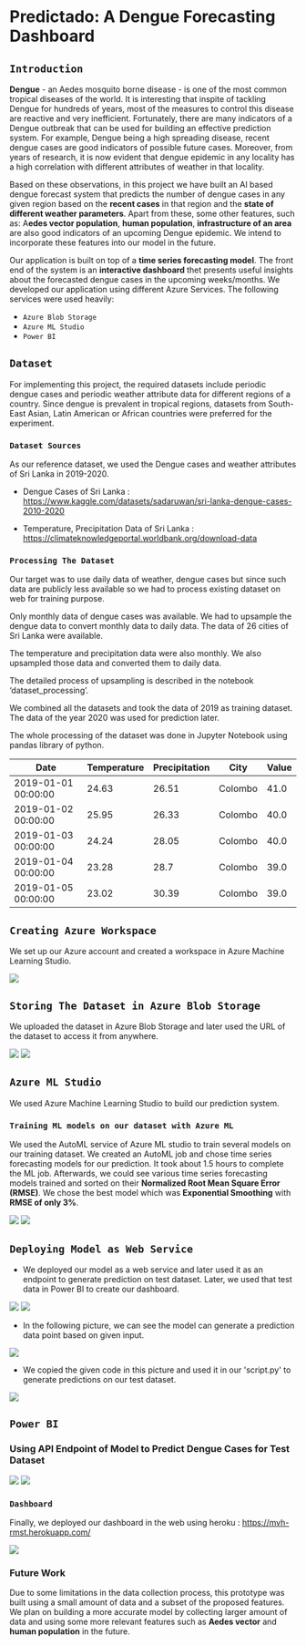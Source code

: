 # Predictado: A Dengue Forecasting Dashboard
##  `Introduction`
**Dengue** - an Aedes mosquito borne disease - is one of the most common tropical diseases of the world. It is interesting that inspite of tackling Dengue for hundreds of years, most of the measures to control this disease are reactive and very inefficient. Fortunately, there are many indicators of a Dengue outbreak that can be used for building an effective prediction system. For example, Dengue being a high spreading disease, recent dengue cases are good indicators of possible future cases. Moreover, from years of research, it is now evident that dengue epidemic in any locality has a high correlation with different attributes of weather in that locality. 

Based on these observations, in this project we have built an AI based dengue forecast system that predicts the number of dengue cases in any given region based on the **recent cases** in that region and the **state of different weather parameters**. Apart from these, some other features, such as: A**edes vector population**, **human population**, **infrastructure of an area** are also good indicators of an upcoming Dengue epidemic. We intend to incorporate these features into our model in the future. 

Our application is built on top of a **time series forecasting model**. The front end of the system is an **interactive dashboard** thet presents useful insights about the forecasted dengue cases in the upcoming weeks/months. We developed our application using different Azure Services. The following services were used heavily:
- `Azure Blob Storage`
- `Azure ML Studio`
- `Power BI`


##  `Dataset`

For implementing this project, the required datasets include periodic dengue cases and periodic weather attribute data for different regions of a country.
Since dengue is prevalent in tropical regions, datasets from South-East Asian, Latin American or African countries were preferred for the experiment. 

### `Dataset Sources`

As our reference dataset, we used the Dengue cases and weather attributes of Sri Lanka in 2019-2020.

- Dengue Cases of Sri Lanka : https://www.kaggle.com/datasets/sadaruwan/sri-lanka-dengue-cases-2010-2020

- Temperature, Precipitation Data of Sri Lanka : https://climateknowledgeportal.worldbank.org/download-data



### `Processing The Dataset`

Our target was to use daily data of weather, dengue cases but since such data are publicly less available so we had to process existing dataset on web for training purpose.

Only monthly data of dengue cases was available. We had to upsample the dengue data to convert monthly data to daily data. The data of 26 cities of Sri Lanka were available.

The temperature and precipitation data were also monthly. We also upsampled those data and converted them to daily data. 

The detailed process of upsampling is described in the notebook ‘dataset_processing’.

We combined all the datasets and took the data of 2019 as training dataset. The data of the year 2020 was used for prediction later.

The whole processing of the dataset was done in Jupyter Notebook using pandas library of python.



|Date|Temperature|Precipitation|City|Value|
|---|---|---|---|---|
|2019-01-01 00:00:00|24\.63|26\.51|Colombo|41\.0|
|2019-01-02 00:00:00|25\.95|26\.33|Colombo|40\.0|
|2019-01-03 00:00:00|24\.24|28\.05|Colombo|40\.0|
|2019-01-04 00:00:00|23\.28|28\.7|Colombo|39\.0|
|2019-01-05 00:00:00|23\.02|30\.39|Colombo|39\.0|




## `Creating Azure Workspace`


We set up our Azure account and created a workspace in Azure Machine Learning Studio.

![](images/workspace.JPG)


## `Storing The Dataset in Azure Blob Storage`
We uploaded the dataset in Azure Blob Storage and later used the URL of the dataset to access it from anywhere.

![](images/datablob1.JPG)
![](images/datablob2.JPG)


## `Azure ML Studio`

We used Azure Machine Learning Studio to build our prediction system.

### `Training ML models on our dataset with Azure ML`


We used the AutoML service of Azure ML studio to train several models on our training dataset. We created an AutoML job and chose time series forecasting models for our prediction. It took about 1.5 hours to complete the ML job. Afterwards, we could see various time series forecasting models trained and sorted on their **Normalized Root Mean Square Error (RMSE)**. We chose the best model which was **Exponential Smoothing** with **RMSE of only 3%**.


![](images/automl1.JPG)
![](images/automl3.JPG)


## `Deploying Model as Web Service`

- We deployed our model as a web service and later used it as an endpoint to generate prediction on test dataset. Later, we used that test data in Power BI to create our dashboard.

![](images/automl_deploy.JPG)
![](images/endpoint1.JPG)


- In the following picture, we can see the model can generate a prediction data point based on given input.


![](images/endpoint3.JPG)


- We copied the given code in this picture and used it in our 'script.py' to generate predictions on our test dataset.


![](images/endpoint4.JPG)


## `Power BI`
### Using API Endpoint of Model to Predict Dengue Cases for Test Dataset

![](images/powerbi1.JPG)
![](images/add_data_script.JPG)

### `Dashboard`



Finally, we deployed our dashboard in the web using heroku : https://mvh-rmst.herokuapp.com/

![](images/dashboard.png)



### Future Work

Due to some limitations in the data collection process, this prototype was built using a small amount of data and a subset of the proposed features. We plan on building a more accurate model by collecting larger amount of data and using some more relevant features such as **Aedes vector** and **human population** in the future.


